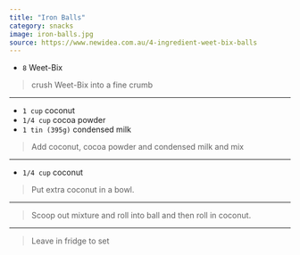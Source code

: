 ```yaml
---
title: "Iron Balls"
category: snacks
image: iron-balls.jpg
source: https://www.newidea.com.au/4-ingredient-weet-bix-balls
---
```



* `8` Weet-Bix

> crush Weet-Bix into a fine crumb

---

* `1 cup` coconut
* `1/4 cup` cocoa powder
* `1 tin (395g)` condensed milk

> Add coconut, cocoa powder and condensed milk and mix

---

* `1/4 cup` coconut

> Put extra coconut in a bowl.

---

> Scoop out mixture and roll into ball and then roll in coconut.

---

> Leave in fridge to set

